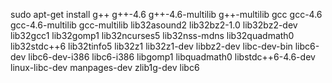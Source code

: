 sudo apt-get install g++ g++-4.6 g++-4.6-multilib g++-multilib gcc gcc-4.6 gcc-4.6-multilib
 gcc-multilib lib32asound2 lib32bz2-1.0 lib32bz2-dev lib32gcc1 lib32gomp1
 lib32ncurses5 lib32nss-mdns lib32quadmath0 lib32stdc++6 lib32tinfo5 lib32z1
 lib32z1-dev libbz2-dev libc-dev-bin libc6-dev libc6-dev-i386 libc6-i386
 libgomp1 libquadmath0 libstdc++6-4.6-dev linux-libc-dev manpages-dev
 zlib1g-dev libc6